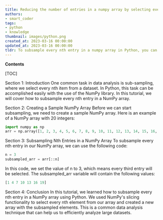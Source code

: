 ```yaml
---
title: Reducing the number of entries in a numpy array by selecting every nth entry
authors:
- smart_coder
tags:
- python
- knowledge
thumbnail: images/python.png
created_at: 2023-03-16 00:00:00
updated_at: 2023-03-16 00:00:00
tldr: To subsample every nth entry in a numpy array in Python, you can use array slicing with the step parameter.
---
```


**Contents**

[TOC]

Section 1: Introduction
One common task in data analysis is sub-sampling, where we select every nth item from a dataset. In Python, this task can be accomplished easily with the use of the NumPy library. In this tutorial, we will cover how to subsample every nth entry in a NumPy array.

Section 2: Creating a Sample NumPy Array
Before we can start subsampling, we need to create a sample NumPy array. Here is an example of a NumPy array with 20 integers:

```python
import numpy as np
arr = np.array([1, 2, 3, 4, 5, 6, 7, 8, 9, 10, 11, 12, 13, 14, 15, 16, 17, 18, 19, 20])
```

Section 3: Subsampling Nth Entries in a NumPy Array
To subsample every nth entry in our NumPy array, we can use the following code:

```python
n = 3
subsampled_arr = arr[::n]
```

In this code, we set the value of n to 3, which means every third entry will be selected. The subsampled_arr variable will contain the following values:

```python
[1 4 7 10 13 16 19]
```

Section 4: Conclusion
In this tutorial, we learned how to subsample every nth entry in a NumPy array using Python. We used NumPy's slicing functionality to select every nth element from our array and created a new array with the subsampled elements. This is a common data analysis technique that can help us to efficiently analyze large datasets.

